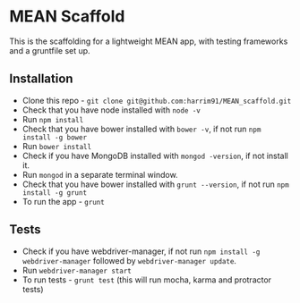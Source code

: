 # MEAN Scaffold

This is the scaffolding for a lightweight MEAN app, with testing frameworks and a gruntfile set up.

## Installation

- Clone this repo - `git clone git@github.com:harrim91/MEAN_scaffold.git`
- Check that you have node installed with `node -v`
- Run `npm install`
- Check that you have bower installed with `bower -v`, if not run `npm install -g bower`
- Run `bower install`
- Check if you have MongoDB installed with `mongod -version`, if not install it.
- Run `mongod` in a separate terminal window.
- Check that you have bower installed with `grunt --version`, if not run `npm install -g grunt`
- To run the app - `grunt`

## Tests

- Check if you have webdriver-manager, if not run `npm install -g webdriver-manager` followed by `webdriver-manager update`.
- Run `webdriver-manager start`
- To run tests - `grunt test` (this will run mocha, karma and protractor tests)
